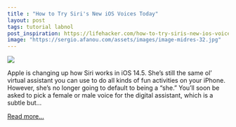 ```yaml
---
title : "How to Try Siri's New iOS Voices Today"
layout: post
tags: tutorial labnol
post_inspiration: https://lifehacker.com/how-to-try-siris-new-ios-voices-today-1846592621
image: "https://sergio.afanou.com/assets/images/image-midres-32.jpg"
---
```


<img src="https://i.kinja-img.com/gawker-media/image/upload/s--AQyTl_aJ--/c_fit,fl_progressive,q_80,w_636/vgpwun16pcae5vwwecmw.jpg" /><p>Apple is changing up how Siri works in iOS 14.5. She’s still the same ol’ virtual assistant you can use to do all kinds of fun activities on your iPhone. However, she’s no longer going to default to being a “she.” You’ll soon be asked to pick a female or male voice for the digital assistant, which is a subtle but…</p><p><a href="https://lifehacker.com/how-to-try-siris-new-ios-voices-today-1846592621">Read more...</a></p>
